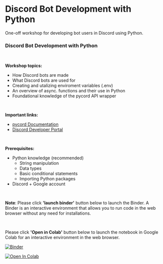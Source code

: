 # Discord Bot Development with Python
One-off workshop for developing bot users in Discord using Python.

### Discord Bot Development with Python

<br>

**Workshop topics:**
  * How Discord bots are made
  * What Discord bots are used for
  * Creating and utalizing enviroment variables (.env)
  * An overview of async. functions and their use in Python
  * Foundational knowledge of the pycord API wrapper

<br>

**Important links:**
  * [pycord Documentation](https://docs.pycord.dev/en/master/)
  * [Discord Developer Portal](https://discord.com/developers/applications)

<br>

**Prerequisites:**
  * Python knowledge (recommended)
    * String manipulation
    * Data types
    * Basic conditional statements
    * Importing Python packages
  * Discord + Google account


<br>

**Note**: Please click **'launch binder'** button below to launch the Binder. A Binder is an interactive environment that allows you to run code in the web browser without any need for installations. 

<br>

Please click **'Open in Colab'** button below to launch the notebook in Google Colab for an interactive environment in the web browser.

[![Binder](https://mybinder.org/badge_logo.svg)](https://mybinder.org/v2/gh/CEASLIBRARY/Discord_Bot_Development_with_Python.git/main)

[![Open In Colab](https://colab.research.google.com/assets/colab-badge.svg)](http://colab.research.google.com/github/CEASLIBRARY/Discord_Bot_Development_with_Python)
